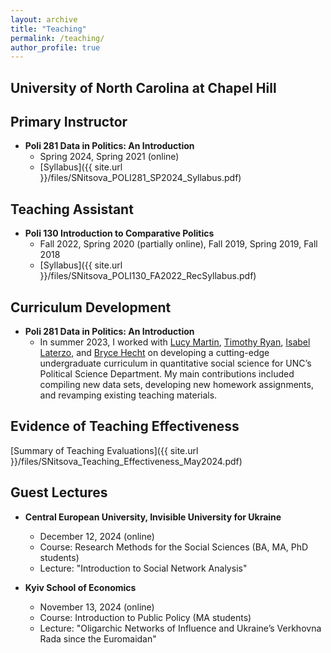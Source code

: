 ```yaml
---
layout: archive
title: "Teaching"
permalink: /teaching/
author_profile: true
---
```


##  University of North Carolina at Chapel Hill

##  Primary Instructor

* **Poli 281 Data in Politics: An Introduction**
  * Spring 2024, Spring 2021 (online)
  * [Syllabus]({{ site.url }}/files/SNitsova_POLI281_SP2024_Syllabus.pdf)
  
## Teaching Assistant

* **Poli 130 Introduction to Comparative Politics**
  * Fall 2022, Spring 2020 (partially online), Fall 2019, Spring 2019, Fall 2018 
  * [Syllabus]({{ site.url }}/files/SNitsova_POLI130_FA2022_RecSyllabus.pdf)

## Curriculum Development

* **Poli 281 Data in Politics: An Introduction**
  * In summer 2023, I worked with [Lucy Martin](https://sites.google.com/site/lucymartin/), [Timothy Ryan](https://timryan.web.unc.edu/), [Isabel Laterzo](https://isabellaterzo.com/), and [Bryce Hecht](https://politicalscience.unc.edu/staff/bryce-hecht/) on developing a cutting-edge undergraduate curriculum in quantitative social science for UNC’s Political Science Department. My main contributions included compiling new data sets, developing new homework assignments, and revamping existing teaching materials.
  
## Evidence of Teaching Effectiveness

[Summary of Teaching Evaluations]({{ site.url }}/files/SNitsova_Teaching_Effectiveness_May2024.pdf)

## Guest Lectures
* **Central European University, Invisible University for Ukraine**
  * December 12, 2024 (online)
  * Course: Research Methods for the Social Sciences (BA, MA, PhD students)
  * Lecture: "Introduction to Social Network Analysis"
  
* **Kyiv School of Economics**
  * November 13, 2024 (online)
  * Course: Introduction to Public Policy (MA students)
  * Lecture: "Oligarchic Networks of Influence and Ukraine’s Verkhovna Rada since the Euromaidan"
  